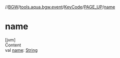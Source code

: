 //[BGW](../../../../index.md)/[tools.aqua.bgw.event](../../index.md)/[KeyCode](../index.md)/[PAGE_UP](index.md)/[name](name.md)



# name  
[jvm]  
Content  
val [name](name.md): [String](https://kotlinlang.org/api/latest/jvm/stdlib/kotlin/-string/index.html)  



